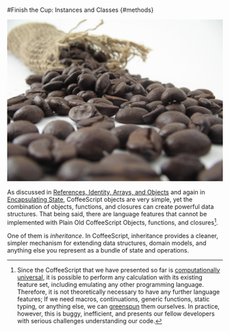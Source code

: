 
#Finish the Cup: Instances and Classes {#methods}

![Other languages call their objects "beans," but serve extra-weak coffee in an attempt to be all things to all people](assets/images/beans1.jpg)

As discussed in [References, Identity, Arrays, and Objects](#poco) and again in [Encapsulating State](#encapsulation), CoffeeScript objects are very simple, yet the combination of objects, functions, and closures can create powerful data structures. That being said, there are language features that cannot be implemented with Plain Old CoffeeScript Objects, functions, and closures[^turing].

[^turing]: Since the CoffeeScript that we have presented so far is [computationally universal](https://en.wikipedia.org/wiki/Turing_completeness "Computational Universality and Turing Completeness"), it is possible to perform any calculation with its existing feature set, including emulating any other programming language. Therefore, it is not theoretically necessary to have any further language features; If we need macros, continuations, generic functions, static typing, or anything else, we can [greenspun](https://en.wikipedia.org/wiki/Greenspun%27s_Tenth_Rule) them ourselves. In practice, however, this is buggy, inefficient, and presents our fellow developers with serious challenges understanding our code.

One of them is *inheritance*. In CoffeeScript, inheritance provides a cleaner, simpler mechanism for extending data structures, domain models, and anything else you represent as a bundle of state and operations.